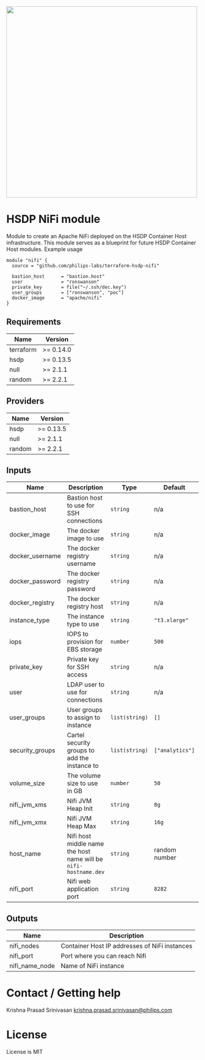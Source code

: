 <img src="https://cdn.rawgit.com/hashicorp/terraform-website/master/content/source/assets/images/logo-hashicorp.svg" width="500px">

# HSDP NiFi module

Module to create an Apache NiFi deployed
on the HSDP Container Host infrastructure. This module serves as a 
blueprint for future HSDP Container Host modules. Example usage

```hcl
module "nifi" {
  source = "github.com/philips-labs/terraform-hsdp-nifi"

  bastion_host      = "bastion.host"
  user              = "ronswanson"
  private_key       = file("~/.ssh/dec.key")
  user_groups       = ["ronswanson", "poc"]
  docker_image      = "apache/nifi"
}
```
## Requirements

| Name | Version |
|------|---------|
| terraform | >= 0.14.0 |
| hsdp | >= 0.13.5 |
| null | >= 2.1.1 |
| random | >= 2.2.1 |

## Providers

| Name | Version |
|------|---------|
| hsdp | >= 0.13.5 |
| null | >= 2.1.1 |
| random | >= 2.2.1 |

## Inputs

| Name | Description | Type | Default | Required |
|------|-------------|------|---------|:--------:|
| bastion\_host | Bastion host to use for SSH connections | `string` | n/a | yes |
| docker_image | The docker image to use | `string` | n/a | yes |
| docker_username | The docker registry username | `string` | n/a | no |
| docker_password | The docker registry password | `string` | n/a | no |
| docker_registry | The docker registry host | `string` | n/a | no |
| instance\_type | The instance type to use | `string` | `"t3.xlarge"` | no |
| iops | IOPS to provision for EBS storage | `number` | `500` | no |
| private\_key | Private key for SSH access | `string` | n/a | yes |
| user | LDAP user to use for connections | `string` | n/a | yes |
| user\_groups | User groups to assign to instance | `list(string)` | `[]` | no |
| security\_groups| Cartel security groups to add the instance to | `list(string)` | `["analytics"]` | no |
| volume\_size | The volume size to use in GB | `number` | `50` | no |
| nifi\_jvm\_xms | Nifi JVM Heap Init | `string` | `8g` | no |
| nifi\_jvm\_xmx | Nifi JVM Heap Max | `string` | `16g` | no |
| host\_name | Nifi host middle name the host name will be `nifi-hostname.dev` | `string` | random number | no |
| nifi\_port | Nifi web application port | `string` | `8282` | no |

## Outputs

| Name | Description |
|------|-------------|
| nifi\_nodes | Container Host IP addresses of NiFi instances |
| nifi\_port | Port where you can reach Nifi |
| nifi\_name\_node | Name of NiFi instance |

# Contact / Getting help

Krishna Prasad Srinivasan <krishna.prasad.srinivasan@philips.com>

# License

License is MIT
